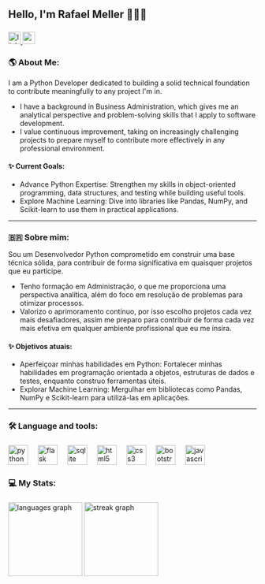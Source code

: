 ## Hello, I'm Rafael Meller 👨🏻‍💻

###

<div align="left">
  <a href="https://www.linkedin.com/in/rafaelmeller/" target="_blank">
    <img src="https://img.shields.io/static/v1?message=LinkedIn&logo=linkedin&label=&color=0077B5&logoColor=white&labelColor=&style=for-the-badge" height="25" alt="linkedin logo"  />
  </a>
  <a href="mailto:rafaelmeller.dev@gmail.com" target="_blank">
    <img src="https://img.shields.io/static/v1?message=Gmail&logo=gmail&label=&color=D14836&logoColor=white&labelColor=&style=for-the-badge" height="25" alt="gmail logo"  />
  </a>
</div>

###

### 🌎 About Me:

<p align="left"> I am a Python Developer dedicated to building a solid technical foundation to contribute meaningfully to any project I'm in. </p> 

- I have a background in Business Administration, which gives me an analytical perspective and problem-solving skills that I apply to software development.  
- I value continuous improvement, taking on increasingly challenging projects to prepare myself to contribute more effectively in any professional environment.
 
#### ✨ Current Goals:

- Advance Python Expertise: Strengthen my skills in object-oriented programming, data structures, and testing while building useful tools.
- Explore Machine Learning: Dive into libraries like Pandas, NumPy, and Scikit-learn to use them in practical applications.

---

### 🇧🇷 Sobre mim:

<p align="left"> Sou um Desenvolvedor Python comprometido em construir uma base técnica sólida, para contribuir de forma significativa em quaisquer projetos que eu participe. </p> 

- Tenho formação em Administração, o que me proporciona uma perspectiva analítica, além do foco em resolução de problemas para otimizar processos.
- Valorizo o aprimoramento contínuo, por isso escolho projetos cada vez mais desafiadores, assim me preparo para contribuir de forma cada vez mais efetiva em qualquer ambiente profissional que eu me insira.

#### ✨ Objetivos atuais:

- Aperfeiçoar minhas habilidades em Python: Fortalecer minhas habilidades em programação orientada a objetos, estruturas de dados e testes, enquanto construo ferramentas úteis.
- Explorar Machine Learning: Mergulhar em bibliotecas como Pandas, NumPy e Scikit-learn para utilizá-las em aplicações.



---

### 🛠 Language and tools:

###

<div align="left">
  <img src="https://cdn.jsdelivr.net/gh/devicons/devicon/icons/python/python-original.svg" height="40" alt="python logo"  />
  <img width="12" />
   <img src="https://cdn.jsdelivr.net/gh/devicons/devicon/icons/flask/flask-original.svg" height="40" alt="flask logo"  />
  <img width="12" />
  <img src="https://cdn.jsdelivr.net/gh/devicons/devicon/icons/sqlite/sqlite-original.svg" height="40" alt="sqlite logo"  />
  <img width="12" />
  <img src="https://cdn.jsdelivr.net/gh/devicons/devicon/icons/html5/html5-original.svg" height="40" alt="html5 logo"  />
  <img width="12" />
  <img src="https://cdn.jsdelivr.net/gh/devicons/devicon/icons/css3/css3-original.svg" height="40" alt="css3 logo"  />
  <img width="12" />
  <img src="https://cdn.jsdelivr.net/gh/devicons/devicon/icons/bootstrap/bootstrap-original.svg" height="40" alt="bootstrap logo"  />
  <img width="12" />
  <img src="https://cdn.jsdelivr.net/gh/devicons/devicon/icons/javascript/javascript-original.svg" height="40" alt="javascript logo"  />
  <img width="12" />
</div>

###

### 💻 My Stats:

###

<div align="left">
  <img src="https://github-readme-stats.vercel.app/api/top-langs?username=rafaelmeller&locale=en&hide_title=false&layout=compact&card_width=320&langs_count=5&theme=dark&hide_border=false&order=2" height="150" alt="languages graph"  /> <img src="https://streak-stats.demolab.com?user=rafaelmeller&locale=en&mode=daily&theme=dark&hide_border=false&border_radius=5&order=3" height="150" alt="streak graph"  />
</div>

